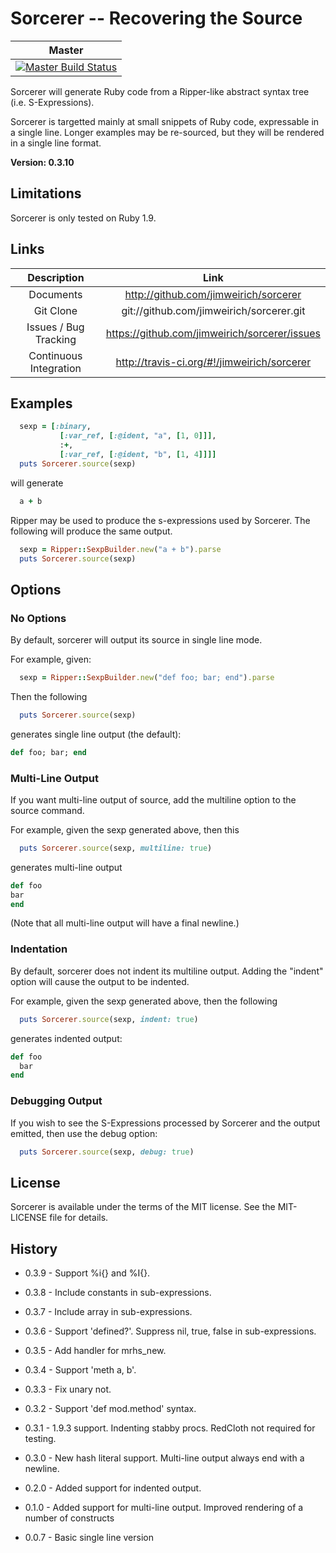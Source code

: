 # Sorcerer -- Recovering the Source

| Master |
| :----: |
| [![Master Build Status](https://secure.travis-ci.org/jimweirich/sorcerer.png?branch=master)](https://secure.travis-ci.org/jimweirich/sorcerer) |

Sorcerer will generate Ruby code from a Ripper-like abstract syntax
tree (i.e. S-Expressions).

Sorcerer is targetted mainly at small snippets of Ruby code,
expressable in a single line. Longer examples may be re-sourced, but
they will be rendered in a single line format.

**Version: 0.3.10**

## Limitations

Sorcerer is only tested on Ruby 1.9.

## Links

| Description            | Link |
| :---:                  | :---: |
| Documents              | http://github.com/jimweirich/sorcerer |
| Git Clone              | git://github.com/jimweirich/sorcerer.git |
| Issues / Bug Tracking  | https://github.com/jimweirich/sorcerer/issues |
| Continuous Integration | http://travis-ci.org/#!/jimweirich/sorcerer |

## Examples

```ruby
  sexp = [:binary,
           [:var_ref, [:@ident, "a", [1, 0]]],
           :+,
           [:var_ref, [:@ident, "b", [1, 4]]]]
  puts Sorcerer.source(sexp)
```

will generate

```ruby
  a + b
```

Ripper may be used to produce the s-expressions used by Sorcerer. The
following will produce the same output.

```ruby
  sexp = Ripper::SexpBuilder.new("a + b").parse
  puts Sorcerer.source(sexp)
```

## Options

### No Options

By default, sorcerer will output its source in single line mode.

For example, given:

```ruby
  sexp = Ripper::SexpBuilder.new("def foo; bar; end").parse
```

Then the following

```ruby
  puts Sorcerer.source(sexp)
```

generates single line output (the default):

```ruby
def foo; bar; end
```

### Multi-Line Output

If you want multi-line output of source, add the multiline option to
the source command.

For example, given the sexp generated above, then this

```ruby
  puts Sorcerer.source(sexp, multiline: true)
```

generates multi-line output

```ruby
def foo
bar
end
```

(Note that all multi-line output will have a final newline.)

### Indentation

By default, sorcerer does not indent its multiline output.  Adding the
"indent" option will cause the output to be indented.

For example, given the sexp generated above, then the following

```ruby
  puts Sorcerer.source(sexp, indent: true)
```

generates indented output:

```ruby
def foo
  bar
end
```

### Debugging Output

If you wish to see the S-Expressions processed by Sorcerer and the
output emitted, then use the debug option:

```ruby
  puts Sorcerer.source(sexp, debug: true)
```

## License

Sorcerer is available under the terms of the MIT license. See the
MIT-LICENSE file for details.

## History

* 0.3.9 - Support %i{} and %I{}.

* 0.3.8 - Include constants in sub-expressions.

* 0.3.7 - Include array in sub-expressions.

* 0.3.6 - Support 'defined?'. Suppress nil, true, false in
          sub-expressions.

* 0.3.5 - Add handler for mrhs_new.

* 0.3.4 - Support 'meth a, b'.

* 0.3.3 - Fix unary not.

* 0.3.2 - Support 'def mod.method' syntax.

* 0.3.1 - 1.9.3 support. Indenting stabby procs. RedCloth not required
          for testing.

* 0.3.0 - New hash literal support. Multi-line output always end with
          a newline.

* 0.2.0 - Added support for indented output.

* 0.1.0 - Added support for multi-line output. Improved rendering of a
          number of constructs

* 0.0.7 - Basic single line version
